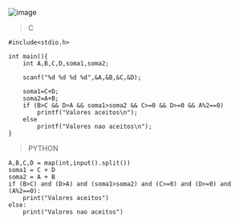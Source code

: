 ![image](https://github.com/lufffe/Beecrowd/assets/90646635/2630992b-62b0-45ab-a75c-5c546c3e00cc)

>C

	#include<stdio.h>

	int main(){
		int A,B,C,D,soma1,soma2;

		scanf("%d %d %d %d",&A,&B,&C,&D);

		soma1=C+D;
		soma2=A+B;
		if (B>C && D>A && soma1>soma2 && C>=0 && D>=0 && A%2==0)
			printf("Valores aceitos\n");
		else
			printf("Valores nao aceitos\n");
	}

>PYTHON

	A,B,C,D = map(int,input().split())
	soma1 = C + D
	soma2 = A + B
	if (B>C) and (D>A) and (soma1>soma2) and (C>=0) and (D>=0) and (A%2==0):       
	    print("Valores aceitos")
	else:    
	    print("Valores nao aceitos")
